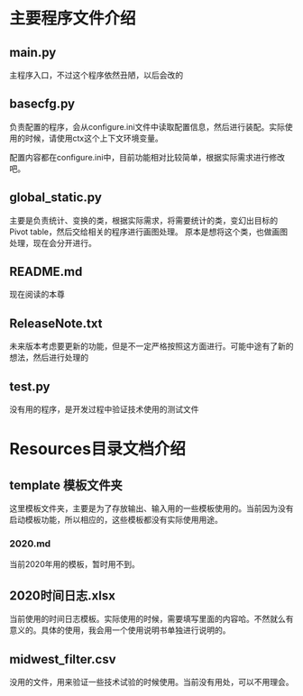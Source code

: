 

# 主要程序文件介绍

## __main__.py
主程序入口，不过这个程序依然丑陋，以后会改的


## basecfg.py
负责配置的程序，会从configure.ini文件中读取配置信息，然后进行装配。实际使用的时候，请使用ctx这个上下文环境变量。

配置内容都在configure.ini中，目前功能相对比较简单，根据实际需求进行修改吧。


## global_static.py
主要是负责统计、变换的类，根据实际需求，将需要统计的类，变幻出目标的Pivot table，然后交给相关的程序进行画图处理。
原本是想将这个类，也做画图处理，现在会分开进行。

## README.md
现在阅读的本尊

## ReleaseNote.txt
未来版本考虑要更新的功能，但是不一定严格按照这方面进行。可能中途有了新的想法，然后进行处理的

## test.py

没有用的程序，是开发过程中验证技术使用的测试文件

# Resources目录文档介绍

## template 模板文件夹

这里模板文件夹，主要是为了存放输出、输入用的一些模板使用的。当前因为没有启动模板功能，所以相应的，这些模板都没有实际使用用途。

### 2020.md

当前2020年用的模板，暂时用不到。

## 2020时间日志.xlsx

当前使用的时间日志模板。实际使用的时候，需要填写里面的内容哈。不然就么有意义的。具体的使用，我会用一个使用说明书单独进行说明的。

## midwest_filter.csv

没用的文件，用来验证一些技术试验的时候使用。当前没有用处，可以不用理会。 


